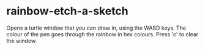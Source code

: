# rainbow-etch-a-sketch
Opens a turtle window that you can draw in, using the WASD keys. The colour of the pen goes through the rainbow in hex colours.
Press 'c' to clear the window.